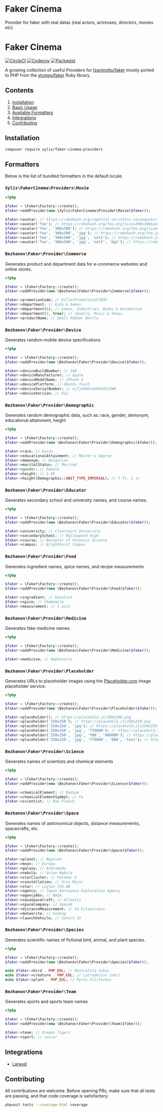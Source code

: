 # Faker Cinema

Provider for faker with real datas (real actors, actresses, directors, movies etc)

# Faker Cinema

[![CircleCI](https://img.shields.io/circleci/project/github/mbezhanov/faker-provider-collection.svg)](https://circleci.com/gh/mbezhanov/faker-provider-collection)
[![Codecov](https://img.shields.io/codecov/c/github/mbezhanov/faker-provider-collection.svg)](https://codecov.io/gh/mbezhanov/faker-provider-collection)
[![Packagist](https://img.shields.io/packagist/dt/mbezhanov/faker-provider-collection.svg)](https://packagist.org/packages/mbezhanov/faker-provider-collection)

A growing collection of useful Providers for [fzaninotto/faker](https://github.com/fzaninotto/faker) mostly ported to PHP from the [stympy/faker](https://github.com/stympy/faker) Ruby library.

## Contents

1. [Installation](#installation)
1. [Basic Usage](#basic-usage)
1. [Available Formatters](#formatters)
1. [Integrations](#integrations)
1. [Contributing](#contributing)

## Installation

```bash
composer require xylis/faker-cinema-providers
```

## Formatters

Below is the list of bundled formatters in the default locale.

### `Xylis\FakerCinema\Providers\Movie`

```php
<?php

$faker = \Faker\Factory::create();
$faker->addProvider(new \Xylis\FakerCinema\Provider\Movie($faker));

$faker->avatar; // https://robohash.org/repellat-veritatis-consequatur.png?size=300x300&set=set1
$faker->avatar('foo'); // https://robohash.org/foo.png?size=300x300&set=set1
$faker->avatar('foo', '300x300'); // https://robohash.org/foo.png?size=300x300&set=set1
$faker->avatar('foo', '300x300', 'jpg'); // https://robohash.org/foo.jpg?size=300x300&set=set1
$faker->avatar('foo', '300x300', 'jpg', 'set2'); // https://robohash.org/foo.jpg?size=300x300&set=set2
$faker->avatar('foo', '300x300', 'jpg', 'set2', 'bg2'); // https://robohash.org/foo.jpg?size=300x300&set=set2&bgset=bg2

```

### `Bezhanov\Faker\Provider\Commerce`

Generates product and department data for e-commerce websites and online stores.

```php
<?php

$faker = \Faker\Factory::create();
$faker->addProvider(new \Bezhanov\Faker\Provider\Commerce($faker));

$faker->promotionCode; // KillerPromotion257835
$faker->department; // Kids & Games
$faker->department(6); // Games, Industrial, Books & Automotive
$faker->department(3, true); // Jewelry, Music & Shoes
$faker->productName; // Small Rubber Bottle

```

### `Bezhanov\Faker\Provider\Device`

Generates random mobile device specifications

```php
<?php

$faker = \Faker\Factory::create();
$faker->addProvider(new \Bezhanov\Faker\Provider\Device($faker));

$faker->deviceBuildNumber; // 186
$faker->deviceManufacturer; // Apple
$faker->deviceModelName; // iPhone 4
$faker->devicePlatform; // Ubuntu Touch
$faker->deviceSerialNumber; // ejfjnRNInxh0363JC2WM
$faker->deviceVersion; // 812

```

### `Bezhanov\Faker\Provider\Demographic`

Generates random demographic data, such as: race, gender, demonym, educational attainment, height

```php
<?php

$faker = \Faker\Factory::create();
$faker->addProvider(new \Bezhanov\Faker\Provider\Demographic($faker));

$faker->race; // Asian
$faker->educationalAttainment; // Master's degree
$faker->demonym; // Bulgarian
$faker->maritalStatus; // Married
$faker->gender; // Female
$faker->height; // 1.99
$faker->height(Demographic::UNIT_TYPE_IMPERIAL); // 7 ft, 2 in

```

### `Bezhanov\Faker\Provider\Educator`

Generates secondary school and university names, and course names.

```php
<?php

$faker = \Faker\Factory::create();
$faker->addProvider(new \Bezhanov\Faker\Provider\Educator($faker));

$faker->university; // Clearcourt University
$faker->secondarySchool; // Mallowpond High
$faker->course; // Bachelor of Forensic Science
$faker->campus; // Brighthurst Campus

```

### `Bezhanov\Faker\Provider\Food`

Generates ingredient names, spice names, and recipe measurements.

```php
<?php

$faker = \Faker\Factory::create();
$faker->addProvider(new \Bezhanov\Faker\Provider\Food($faker));

$faker->ingredient; // Hazelnut
$faker->spice; // Chamomile
$faker->measurement; // 1 pint

```

### `Bezhanov\Faker\Provider\Medicine`

Generates fake medicine names.

```php
<?php

$faker = \Faker\Factory::create();
$faker->addProvider(new \Bezhanov\Faker\Provider\Medicine($faker));

$faker->medicine; // Amphevorin

```

### `Bezhanov\Faker\Provider\Placeholder`

Generates URLs to placeholder images using the [Placeholder.com](https://placeholder.com/) image placeholder service.

```php
<?php

$faker = \Faker\Factory::create();
$faker->addProvider(new \Bezhanov\Faker\Provider\Placeholder($faker));

$faker->placeholder(); // https://placehold.it/300x300.png
$faker->placeholder('250x250'); // https://placehold.it/250x250.png
$faker->placeholder('250x250', 'jpg'); // https://placehold.it/250x250.jpg
$faker->placeholder('250x250', 'jpg', 'ff0000'); // https://placehold.it/250x250.jpg/ff0000
$faker->placeholder('250x250', 'jpg', 'f00', '000000'); // https://placehold.it/250x250.jpg/f00/000000
$faker->placeholder('250x250', 'jpg', 'ff0000', '000', 'test'); // https://placehold.it/250x250.jpg/ff0000/000?text=test

```

### `Bezhanov\Faker\Provider\Science`

Generates names of scientists and chemical elements

```php
<?php

$faker = \Faker\Factory::create();
$faker->addProvider(new \Bezhanov\Faker\Provider\Science($faker));

$faker->chemicalElement; // Radium
$faker->chemicalElementSymbol; // Fe
$faker->scientist; // Max Planck

```


### `Bezhanov\Faker\Provider\Space`

Generates names of astronomical objects, distance measurements, spacecrafts, etc.

```php
<?php

$faker = \Faker\Factory::create();
$faker->addProvider(new \Bezhanov\Faker\Provider\Space($faker));

$faker->planet; // Neptune
$faker->moon; // Europa
$faker->galaxy; // Andromeda
$faker->nebula; // Orion Nebula
$faker->starCluster; // Palomar 6
$faker->constellation; // Ursa Major
$faker->star; // Luyten 726-8B
$faker->agency; // Japan Aerospace Exploration Agency
$faker->agencyAbv; // NASA
$faker->nasaSpaceCraft; // Atlantis
$faker->spaceCompany; // SpaceX
$faker->distanceMeasurement; // 43 kiloparsecs
$faker->meteorite; // Qidong
$faker->launchVehicle; // Saturn IV

```

### `Bezhanov\Faker\Provider\Species`

Generates scientific names of fictional bird, animal, and plant species.

```php
<?php

$faker = \Faker\Factory::create();
$faker->addProvider(new \Bezhanov\Faker\Provider\Species($faker));

echo $faker->bird . PHP_EOL; // Rostratula subis
echo $faker->creature . PHP_EOL; // Latrodectus indri
echo $faker->plant . PHP_EOL; // Pyrus filiformis

```

### `Bezhanov\Faker\Provider\Team`

Generates sports and sports team names

```php
<?php

$faker = \Faker\Factory::create();
$faker->addProvider(new \Bezhanov\Faker\Provider\Team($faker));

$faker->team; // Oregon Tigers
$faker->sport; // soccer

```

## Integrations

* [Laravel](https://github.com/mbezhanov/laravel-faker-provider-collection)

## Contributing

All contributions are welcome. Before opening PRs, make sure that all tests are passing, and that code coverage is satisfactory:

```bash
phpunit tests --coverage-html coverage
```
